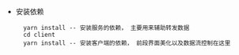 - 安装依赖
  ```
    yarn install -- 安装服务的依赖， 主要用来辅助转发数据
    cd client
    yarn install -- 安装客户端的依赖， 前段界面美化以及数据流控制在这里
  ```